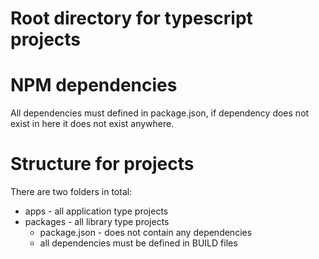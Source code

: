 # Root directory for typescript projects

# NPM dependencies
All dependencies must defined in package.json, if dependency does not exist in here it does not exist anywhere.


# Structure for projects
There are two folders in total:  
* apps - all application type projects  
* packages - all library type projects
  * package.json - does not contain any dependencies
  * all dependencies must be defined in BUILD files